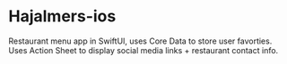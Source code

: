 # Hajalmers-ios
Restaurant menu app in SwiftUI, uses Core Data to store user favorties. Uses Action Sheet to display social media links + restaurant contact info.  
